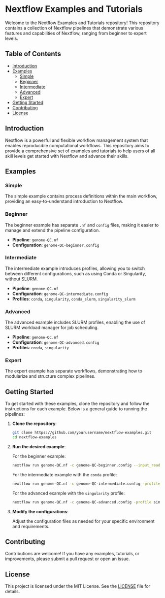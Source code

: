# Nextflow Examples and Tutorials

Welcome to the Nextflow Examples and Tutorials repository! This repository contains a collection of Nextflow pipelines that demonstrate various features and capabilities of Nextflow, ranging from beginner to expert levels.

## Table of Contents

- [Introduction](#introduction)
- [Examples](#examples)
  - [Simple](#simple)
  - [Beginner](#beginner)
  - [Intermediate](#intermediate)
  - [Advanced](#advanced)
  - [Expert](#expert)
- [Getting Started](#getting-started)
- [Contributing](#contributing)
- [License](#license)

## Introduction

Nextflow is a powerful and flexible workflow management system that enables reproducible computational workflows. This repository aims to provide a comprehensive set of examples and tutorials to help users of all skill levels get started with Nextflow and advance their skills.

## Examples

### Simple

The simple example contains process definitions within the main workflow, providing an easy-to-understand introduction to Nextflow.

### Beginner

The beginner example has separate `.nf` and `config` files, making it easier to manage and extend the pipeline configuration.

- **Pipeline**: `genome-QC.nf`
- **Configuration**: `genome-QC-beginner.config`

### Intermediate

The intermediate example introduces profiles, allowing you to switch between different configurations, such as using Conda or Singularity, without SLURM.

- **Pipeline**: `genome-QC.nf`
- **Configuration**: `genome-QC-intermediate.config`
- **Profiles**: `conda`, `singularity`, `conda_slurm`, `singularity_slurm`

### Advanced

The advanced example includes SLURM profiles, enabling the use of SLURM workload manager for job scheduling.

- **Pipeline**: `genome-QC.nf`
- **Configuration**: `genome-QC-advanced.config`
- **Profiles**: `conda`, `singularity`

### Expert

The expert example has separate workflows, demonstrating how to modularize and structure complex pipelines.

## Getting Started

To get started with these examples, clone the repository and follow the instructions for each example. Below is a general guide to running the pipelines:

1. **Clone the repository**:

    ```bash
    git clone https://github.com/yourusername/nextflow-examples.git
    cd nextflow-examples
    ```

2. **Run the desired example**:

    For the beginner example:

    ```bash
    nextflow run genome-QC.nf -c genome-QC-beginner.config --input_reads test_data/
    ```

    For the intermediate example with the `conda` profile:

    ```bash
    nextflow run genome-QC.nf -c genome-QC-intermediate.config -profile conda --input_reads test_data/
    ```

    For the advanced example with the `singularity` profile:

    ```bash
    nextflow run genome-QC.nf -c genome-QC-advanced.config -profile singularity --input_reads test_data/
    ```

3. **Modify the configurations**:

    Adjust the configuration files as needed for your specific environment and requirements.

## Contributing

Contributions are welcome! If you have any examples, tutorials, or improvements, please submit a pull request or open an issue.

## License

This project is licensed under the MIT License. See the [LICENSE](LICENSE) file for details.
